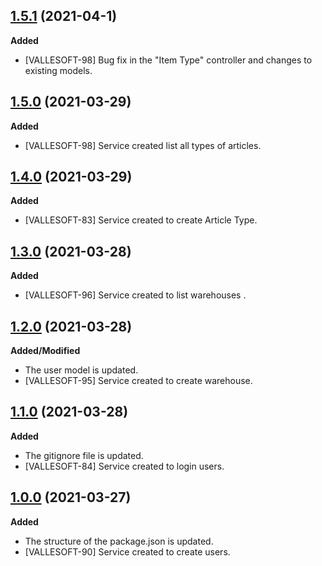 ## [1.5.1](https://github.com/TEAMVALLESOFT/Back_Inventory/pull/14) (2021-04-1)
**Added**
- [VALLESOFT-98] Bug fix in the "Item Type" controller and changes to existing models.

## [1.5.0](https://github.com/TEAMVALLESOFT/Back_Inventory/pull/11) (2021-03-29)
**Added**
- [VALLESOFT-98] Service created list all types of articles. 

## [1.4.0](https://github.com/TEAMVALLESOFT/Back_Inventory/pull/10) (2021-03-29)
**Added**
- [VALLESOFT-83] Service created to create Article Type. 

## [1.3.0](https://github.com/TEAMVALLESOFT/Back_Inventory/pull/9) (2021-03-28)
**Added**
- [VALLESOFT-96] Service created to list warehouses . 

## [1.2.0](https://github.com/TEAMVALLESOFT/Back_Inventory/pull/8) (2021-03-28)
**Added/Modified**
- The user model is updated.
- [VALLESOFT-95] Service created to create warehouse. 

## [1.1.0](https://github.com/TEAMVALLESOFT/Back_Inventory/pull/6) (2021-03-28)
**Added**
- The gitignore file is updated.
- [VALLESOFT-84] Service created to login users. 

## [1.0.0](https://github.com/TEAMVALLESOFT/Back_Inventory/pull/4) (2021-03-27)
**Added**
- The structure of the package.json is updated.
- [VALLESOFT-90] Service created to create users. 
